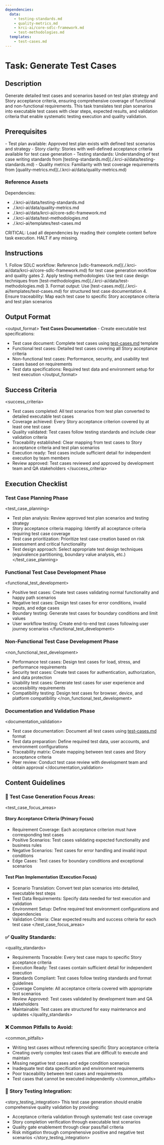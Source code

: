 ```yaml
---
dependencies:
  data:
    - testing-standards.md
    - quality-metrics.md
    - krci-ai/core-sdlc-framework.md
    - test-methodologies.md
  templates:
    - test-cases.md
---
```


# Task: Generate Test Cases

## Description

Generate detailed test cases and scenarios based on test plan strategy and Story acceptance criteria, ensuring comprehensive coverage of functional and non-functional requirements. This task translates test plan scenarios into executable test cases with clear steps, expected results, and validation criteria that enable systematic testing execution and quality validation.

## Prerequisites

<prerequisites>
- Test plan available: Approved test plan exists with defined test scenarios and strategy
- Story clarity: Stories with well-defined acceptance criteria available for test case generation
- Testing standards: Understanding of test case writing standards from [testing-standards.md](./.krci-ai/data/testing-standards.md)
- Quality metrics: Familiarity with test coverage requirements from [quality-metrics.md](./.krci-ai/data/quality-metrics.md)

### Reference Assets

Dependencies:

- ./.krci-ai/data/testing-standards.md
- ./.krci-ai/data/quality-metrics.md
- ./.krci-ai/data/krci-ai/core-sdlc-framework.md
- ./.krci-ai/data/test-methodologies.md
- ./.krci-ai/templates/test-cases.md

CRITICAL: Load all dependencies by reading their complete content before task execution. HALT if any missing.
</prerequisites>

## Instructions

<instructions>
1. Follow SDLC workflow: Reference [sdlc-framework.md](./.krci-ai/data/krci-ai/core-sdlc-framework.md) for test case generation workflow and quality gates
2. Apply testing methodologies: Use test case design techniques from [test-methodologies.md](./.krci-ai/data/test-methodologies.md)
3. Format output: Use [test-cases.md](./.krci-ai/templates/test-cases.md) for structured test case documentation
4. Ensure traceability: Map each test case to specific Story acceptance criteria and test plan scenarios
</instructions>

## Output Format

<output_format>
**Test Cases Documentation** - Create executable test specifications:

- Test case document: Complete test cases using [test-cases.md](./.krci-ai/templates/test-cases.md) template
- Functional test cases: Detailed test cases covering all Story acceptance criteria
- Non-functional test cases: Performance, security, and usability test cases based on requirements
- Test data specifications: Required test data and environment setup for test execution
</output_format>

## Success Criteria

<success_criteria>
- Test cases completed: All test scenarios from test plan converted to detailed executable test cases
- Coverage achieved: Every Story acceptance criterion covered by at least one test case
- Quality validated: Test cases follow testing standards and include clear validation criteria
- Traceability established: Clear mapping from test cases to Story acceptance criteria and test plan scenarios
- Execution ready: Test cases include sufficient detail for independent execution by team members
- Review approved: Test cases reviewed and approved by development team and QA stakeholders
</success_criteria>

## Execution Checklist

### Test Case Planning Phase

<test_case_planning>
- Test plan analysis: Review approved test plan scenarios and testing strategy
- Story acceptance criteria mapping: Identify all acceptance criteria requiring test case coverage
- Test case prioritization: Prioritize test case creation based on risk assessment and critical functionality
- Test design approach: Select appropriate test design techniques (equivalence partitioning, boundary value analysis, etc.)
</test_case_planning>

### Functional Test Case Development Phase

<functional_test_development>
- Positive test cases: Create test cases validating normal functionality and happy path scenarios
- Negative test cases: Design test cases for error conditions, invalid inputs, and edge cases
- Boundary testing: Generate test cases for boundary conditions and limit values
- User workflow testing: Create end-to-end test cases following user journey scenarios
</functional_test_development>

### Non-Functional Test Case Development Phase

<non_functional_test_development>
- Performance test cases: Design test cases for load, stress, and performance requirements
- Security test cases: Create test cases for authentication, authorization, and data protection
- Usability test cases: Generate test cases for user experience and accessibility requirements
- Compatibility testing: Design test cases for browser, device, and platform compatibility
</non_functional_test_development>

### Documentation and Validation Phase

<documentation_validation>
- Test case documentation: Document all test cases using [test-cases.md](./.krci-ai/templates/test-cases.md) format
- Test data preparation: Define required test data, user accounts, and environment configurations
- Traceability matrix: Create mapping between test cases and Story acceptance criteria
- Peer review: Conduct test case review with development team and obtain approval
</documentation_validation>

## Content Guidelines

### 🎯 **Test Case Generation Focus Areas:**

<test_case_focus_areas>

#### Story Acceptance Criteria (Primary Focus)

- Requirement Coverage: Each acceptance criterion must have corresponding test cases
- Positive Scenarios: Test cases validating expected functionality and business rules
- Negative Scenarios: Test cases for error handling and invalid input conditions
- Edge Cases: Test cases for boundary conditions and exceptional scenarios

#### Test Plan Implementation (Execution Focus)

- Scenario Translation: Convert test plan scenarios into detailed, executable test steps
- Test Data Requirements: Specify data needed for test execution and validation
- Environment Setup: Define required test environment configurations and dependencies
- Validation Criteria: Clear expected results and success criteria for each test case
</test_case_focus_areas>

### ✅ **Quality Standards:**

<quality_standards>
- Requirements Traceable: Every test case maps to specific Story acceptance criteria
- Execution Ready: Test cases contain sufficient detail for independent execution
- Standards Compliant: Test cases follow testing standards and format guidelines
- Coverage Complete: All acceptance criteria covered with appropriate test scenarios
- Review Approved: Test cases validated by development team and QA stakeholders
- Maintainable: Test cases are structured for easy maintenance and updates
</quality_standards>

### ❌ **Common Pitfalls to Avoid:**

<common_pitfalls>
- Writing test cases without referencing specific Story acceptance criteria
- Creating overly complex test cases that are difficult to execute and maintain
- Missing negative test cases and edge condition scenarios
- Inadequate test data specification and environment requirements
- Poor traceability between test cases and requirements
- Test cases that cannot be executed independently
</common_pitfalls>

### 🎯 **Story Testing Integration:**

<story_testing_integration>
This test case generation should enable comprehensive quality validation by providing:

- Acceptance criteria validation through systematic test case coverage
- Story completion verification through executable test scenarios
- Quality gate enablement through clear pass/fail criteria
- Risk mitigation through comprehensive positive and negative test scenarios
</story_testing_integration>
